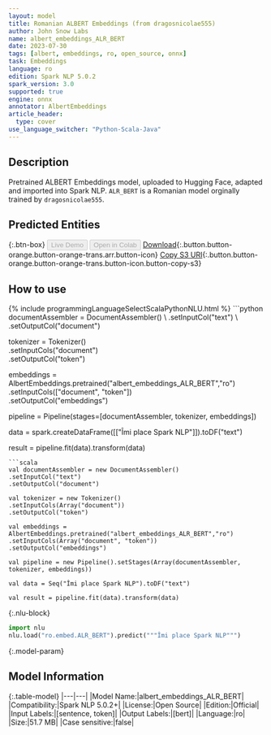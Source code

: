 ```yaml
---
layout: model
title: Romanian ALBERT Embeddings (from dragosnicolae555)
author: John Snow Labs
name: albert_embeddings_ALR_BERT
date: 2023-07-30
tags: [albert, embeddings, ro, open_source, onnx]
task: Embeddings
language: ro
edition: Spark NLP 5.0.2
spark_version: 3.0
supported: true
engine: onnx
annotator: AlbertEmbeddings
article_header:
  type: cover
use_language_switcher: "Python-Scala-Java"
---
```


## Description

Pretrained ALBERT Embeddings model, uploaded to Hugging Face, adapted and imported into Spark NLP. `ALR_BERT` is a Romanian model orginally trained by `dragosnicolae555`.

## Predicted Entities



{:.btn-box}
<button class="button button-orange" disabled>Live Demo</button>
<button class="button button-orange" disabled>Open in Colab</button>
[Download](https://s3.amazonaws.com/auxdata.johnsnowlabs.com/public/models/albert_embeddings_ALR_BERT_ro_5.0.2_3.0_1690752767725.zip){:.button.button-orange.button-orange-trans.arr.button-icon}
[Copy S3 URI](s3://auxdata.johnsnowlabs.com/public/models/albert_embeddings_ALR_BERT_ro_5.0.2_3.0_1690752767725.zip){:.button.button-orange.button-orange-trans.button-icon.button-copy-s3}

## How to use



<div class="tabs-box" markdown="1">
{% include programmingLanguageSelectScalaPythonNLU.html %}
```python
documentAssembler = DocumentAssembler() \
.setInputCol("text") \
.setOutputCol("document")

tokenizer = Tokenizer() \
.setInputCols("document") \
.setOutputCol("token")

embeddings = AlbertEmbeddings.pretrained("albert_embeddings_ALR_BERT","ro") \
.setInputCols(["document", "token"]) \
.setOutputCol("embeddings")

pipeline = Pipeline(stages=[documentAssembler, tokenizer, embeddings])

data = spark.createDataFrame([["Îmi place Spark NLP"]]).toDF("text")

result = pipeline.fit(data).transform(data)
```
```scala
val documentAssembler = new DocumentAssembler() 
.setInputCol("text") 
.setOutputCol("document")

val tokenizer = new Tokenizer() 
.setInputCols(Array("document"))
.setOutputCol("token")

val embeddings = AlbertEmbeddings.pretrained("albert_embeddings_ALR_BERT","ro") 
.setInputCols(Array("document", "token")) 
.setOutputCol("embeddings")

val pipeline = new Pipeline().setStages(Array(documentAssembler, tokenizer, embeddings))

val data = Seq("Îmi place Spark NLP").toDF("text")

val result = pipeline.fit(data).transform(data)
```

{:.nlu-block}
```python
import nlu
nlu.load("ro.embed.ALR_BERT").predict("""Îmi place Spark NLP""")
```
</div>

{:.model-param}
## Model Information

{:.table-model}
|---|---|
|Model Name:|albert_embeddings_ALR_BERT|
|Compatibility:|Spark NLP 5.0.2+|
|License:|Open Source|
|Edition:|Official|
|Input Labels:|[sentence, token]|
|Output Labels:|[bert]|
|Language:|ro|
|Size:|51.7 MB|
|Case sensitive:|false|